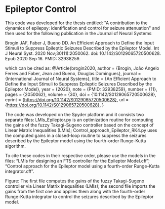 # Epileptor Control

This code was developed for the thesis entitled: "A contribution to the dynamics of epilepsy: identification and control for seizure attenuation" and then used for the following publication in the Journal of Neural Systems:

Brogin JAF, Faber J, Bueno DD. An Efficient Approach to Define the Input Stimuli to Suppress Epileptic Seizures Described by the Epileptor Model. Int J Neural Syst. 2020 Nov;30(11):2050062. doi: 10.1142/S0129065720500628. Epub 2020 Sep 16. PMID: 32938259.

which can be cited as:
@Article{brogin2020,
  author   = {Brogin, João Angelo Ferres and Faber, Jean and Bueno, Douglas Domingues},
  journal  = {International Journal of Neural Systems},
  title    = {An Efficient Approach to Define the Input Stimuli to Suppress Epileptic Seizures Described by the Epileptor Model},
  year     = {2020},
  note     = {PMID: 32938259},
  number   = {11},
  pages    = {2050062},
  volume   = {30},
  doi      = {10.1142/S0129065720500628},
  eprint   = {https://doi.org/10.1142/S0129065720500628},
  url      = {https://doi.org/10.1142/S0129065720500628},
}

The code was developed on the Spyder platform and it consists two separate files: LMIs_Epileptor.py is an optimization routine for computing the gains of the fuzzy Takagi-Sugeno controller based on the concept of Linear Matrix Inequalities (LMIs); Control_approach_Epileptor_RK4.py uses the computed gains in a closed-loop routine to suppress the seizures described by the Epileptor model using the fourth-order Runge-Kutta algorithm. 

To cite these codes in their respective order, please use the models in the files: “LMIs for designing an FTS controller for the Epileptor Model.cff”; “Control approach for the Epileptor model using a fourth-order Runge-Kutta integrator.cff”.

Figure: The first file computes the gains of the fuzzy Takagi-Sugeno controller via Linear Matrix Inequalities (LMIs); the second file imports the gains from the first one and applies them along with the fourth-order Runge-Kutta integrator to control the seizures described by the Epileptor model.
